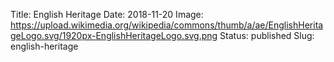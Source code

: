 Title: English Heritage
Date: 2018-11-20
Image: https://upload.wikimedia.org/wikipedia/commons/thumb/a/ae/EnglishHeritageLogo.svg/1920px-EnglishHeritageLogo.svg.png
Status: published
Slug: english-heritage
